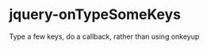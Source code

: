 jquery-onTypeSomeKeys
=====================

Type a few keys, do a callback, rather than using onkeyup 
